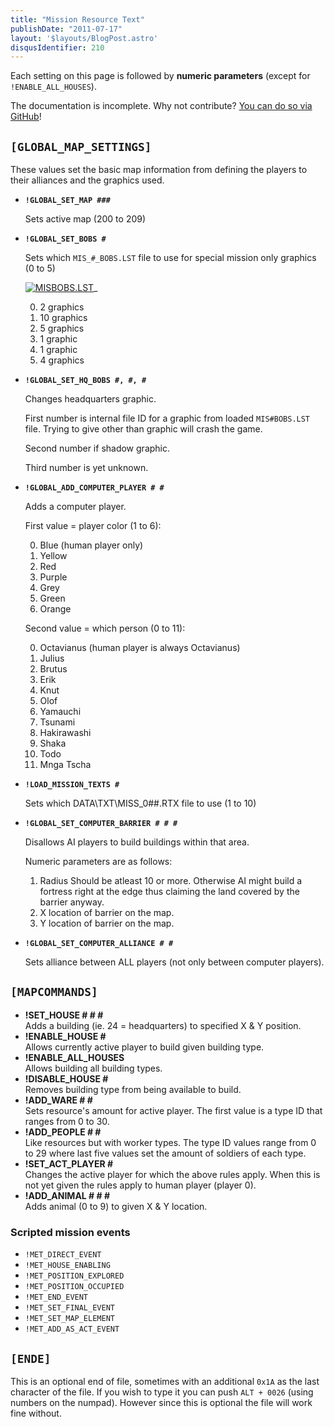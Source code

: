 ```yaml
---
title: "Mission Resource Text"
publishDate: "2011-07-17"
layout: '$layouts/BlogPost.astro'
disqusIdentifier: 210
---
```


Each setting on this page is followed by **numeric parameters** (except for `!ENABLE_ALL_HOUSES`).

The documentation is incomplete. Why not contribute? [You can do so via GitHub](https://github.com/Merri/settlers2)!

## `[GLOBAL_MAP_SETTINGS]`

These values set the basic map information from defining the players to their alliances and the graphics used.

- **`!GLOBAL_SET_MAP ###`**

    Sets active map (200 to 209)

- **`!GLOBAL_SET_BOBS #`**
    
    Sets which `MIS_#_BOBS.LST` file to use for special mission only graphics (0 to 5)
    
    [![MISBOBS.LST](/wp-content/uploads/2011/07/MISBOBS.png "MIS0BOBS, MIS1BOBS, MIS2BOBS, MIS3BOBS, MIS4BOBS, MIS5BOBS")](/wp-content/uploads/2011/07/MISBOBS.png)_ 
    
    0. 2 graphics
    1. 10 graphics
    2. 5 graphics
    3. 1 graphic
    4. 1 graphic
    5. 4 graphics

- **`!GLOBAL_SET_HQ_BOBS #, #, #`**

    Changes headquarters graphic.
    
    First number is internal file ID for a graphic from loaded `MIS#BOBS.LST` file. Trying to give other than graphic will crash the game.
    
    Second number if shadow graphic.
    
    Third number is yet unknown.
    
- **`!GLOBAL_ADD_COMPUTER_PLAYER # #`**

   Adds a computer player.
   
   First value = player color (1 to 6):
    
    0. Blue (human player only)
    1. Yellow
    2. Red
    3. Purple
    4. Grey
    5. Green
    6. Orange
    
    Second value = which person (0 to 11):

    0. Octavianus (human player is always Octavianus)
    1. Julius
    2. Brutus
    3. Erik
    4. Knut
    5. Olof
    6. Yamauchi
    7. Tsunami
    8. Hakirawashi
    9. Shaka
    10. Todo
    11. Mnga Tscha 

- **`!LOAD_MISSION_TEXTS #`**

    Sets which DATA\\TXT\\MISS\_0##.RTX file to use (1 to 10)

- **`!GLOBAL_SET_COMPUTER_BARRIER # # #`**

    Disallows AI players to build buildings within that area.
    
    Numeric parameters are as follows:

    1. Radius Should be atleast 10 or more. Otherwise AI might build a fortress right at the edge thus claiming the land covered by the barrier anyway.
    2. X location of barrier on the map.
    3. Y location of barrier on the map.

- **`!GLOBAL_SET_COMPUTER_ALLIANCE # #`**

    Sets alliance between ALL players (not only between computer players).

## `[MAPCOMMANDS]`

- **!SET_HOUSE # # #**<br />Adds a building (ie. 24 = headquarters) to specified X & Y position.
- **!ENABLE_HOUSE #**<br />Allows currently active player to build given building type.
- **!ENABLE_ALL_HOUSES**<br />Allows building all building types.
- **!DISABLE_HOUSE #**<br />Removes building type from being available to build.
- **!ADD_WARE # #**<br />Sets resource's amount for active player. The first value is a type ID that ranges from 0 to 30.
- **!ADD_PEOPLE # #**<br />Like resources but with worker types. The type ID values range from 0 to 29 where last five values set the amount of soldiers of each type.
- **!SET_ACT_PLAYER #**<br />Changes the active player for which the above rules apply. When this is not yet given the rules apply to human player (player 0).
- **!ADD_ANIMAL # # #**<br />Adds animal (0 to 9) to given X & Y location.

### Scripted mission events

- `!MET_DIRECT_EVENT`
- `!MET_HOUSE_ENABLING`
- `!MET_POSITION_EXPLORED`
- `!MET_POSITION_OCCUPIED`
- `!MET_END_EVENT`
- `!MET_SET_FINAL_EVENT`
- `!MET_SET_MAP_ELEMENT`
- `!MET_ADD_AS_ACT_EVENT`

## `[ENDE]`

This is an optional end of file, sometimes with an additional `0x1A` as the last character of the file. If you wish to type it you can push `ALT + 0026` (using numbers on the numpad). However since this is optional the file will work fine without.
